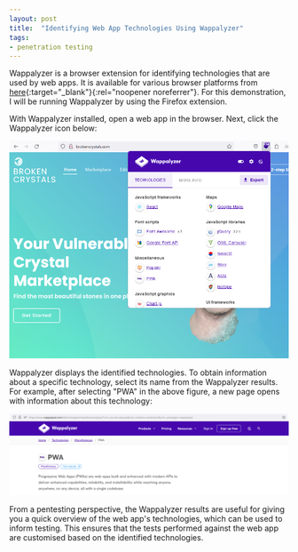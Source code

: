 ```yaml
---
layout: post
title:  "Identifying Web App Technologies Using Wappalyzer"
tags:
- penetration testing
---
```


Wappalyzer is a browser extension for identifying technologies that are used by web apps. It is available for various browser platforms from [here](https://www.wappalyzer.com/apps/){:target="_blank"}{:rel="noopener noreferrer"}. For this demonstration, I will be running Wappalyzer by using the Firefox extension.

With Wappalyzer installed, open a web app in the browser. Next, click the Wappalyzer icon below:

![Wappalyzer technologies](/assets/images/wappalyzer_technologies.png)

Wappalyzer displays the identified technologies. To obtain information about a specific technology, select its name from the Wappalyzer results. For example, after selecting "PWA" in the above figure, a new page opens with information about this technology:

![Wappalyzer technology information](/assets/images/wappalyzer_tech_info.png)

From a pentesting perspective, the Wappalyzer results are useful for giving you a quick overview of the web app's technologies, which can be used to inform testing. This ensures that the tests performed against the web app are customised based on the identified technologies.
